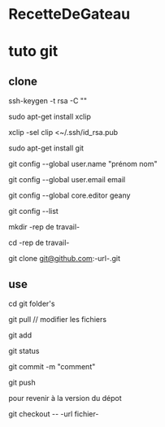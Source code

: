 RecetteDeGateau
===============
tuto git
========
clone
-------
ssh-keygen -t rsa -C "<email>"

sudo apt-get install xclip

xclip -sel clip <~/.ssh/id_rsa.pub

sudo apt-get install git

git config --global user.name "prénom nom"

git config --global user.email email

git config --global core.editor geany

git config --list

mkdir -rep de travail-

cd -rep de travail-

git clone git@github.com:-url-.git

use
---
cd git folder's

git pull  // modifier les fichiers

git add <fichier ou dossier>

git status

git commit -m "comment"

git push

pour revenir à la version du dépot

git checkout -- -url fichier-
